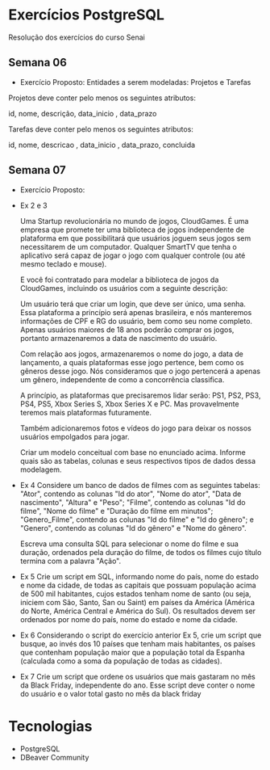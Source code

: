 # Exercícios PostgreSQL

Resolução dos exercícios do curso Senai

## Semana 06

- Exercício Proposto:
  Entidades a serem modeladas: Projetos e Tarefas

Projetos deve conter pelo menos os seguintes atributos:

id, nome, descrição, data_inicio , data_prazo

Tarefas deve conter pelo menos os seguintes atributos:

id, nome, descricao , data_inicio , data_prazo, concluida

## Semana 07

- Exercício Proposto:
- Ex 2 e 3

  Uma Startup revolucionária no mundo de jogos, CloudGames. É uma empresa que promete ter uma biblioteca de jogos independente de plataforma em que possibilitará que usuários joguem seus jogos sem necessitarem de um computador. Qualquer SmartTV que tenha o aplicativo será capaz de jogar o jogo com qualquer controle (ou até mesmo teclado e mouse).

  E você foi contratado para modelar a biblioteca de jogos da CloudGames, incluindo os usuários com a seguinte descrição:

  Um usuário terá que criar um login, que deve ser único, uma senha. Essa plataforma a princípio será apenas brasileira, e nós manteremos informações de CPF e RG do usuário, bem como seu nome completo. Apenas usuários maiores de 18 anos poderão comprar os jogos, portanto armazenaremos a data de nascimento do usuário.

  Com relação aos jogos, armazenaremos o nome do jogo, a data de lançamento, a quais plataformas esse jogo pertence, bem como os gêneros desse jogo. Nós consideramos que o jogo pertencerá a apenas um gênero, independente de como a concorrência classifica.

  A princípio, as plataformas que precisaremos lidar serão: PS1, PS2, PS3, PS4, PS5, Xbox Series S, Xbox Series X e PC. Mas provavelmente teremos mais plataformas futuramente.

  Também adicionaremos fotos e vídeos do jogo para deixar os nossos usuários empolgados para jogar.

  Criar um modelo conceitual com base no enunciado acima. Informe quais são as tabelas, colunas e seus respectivos tipos de dados dessa modelagem.

- Ex 4
  Considere um banco de dados de filmes com as seguintes tabelas:
  "Ator", contendo as colunas "Id do ator", "Nome do ator", "Data de nascimento", "Altura" e "Peso";
  "Filme", contendo as colunas "Id do filme", "Nome do filme" e "Duração do filme em minutos";
  "Genero_Filme", contendo as colunas "Id do filme" e "Id do gênero";
  e
  "Genero", contendo as colunas "Id do gênero" e "Nome do gênero".

  Escreva uma consulta SQL para selecionar o nome do filme e sua duração, ordenados pela duração do filme, de todos os filmes cujo título termina com a palavra "Ação".

- Ex 5
  Crie um script em SQL, informando nome do país, nome do estado e nome da cidade, de todas as capitais que possuam população acima de 500 mil habitantes, cujos estados tenham nome de santo (ou seja, iniciem com São, Santo, San ou Saint) em países da América (América do Norte, América Central e América do Sul). Os resultados devem ser ordenados por nome do país, nome do estado e nome da cidade.

- Ex 6
  Considerando o script do exercício anterior Ex 5, crie um script que busque, ao invés dos 10 países que tenham mais habitantes, os países que contenham população maior que a população total da Espanha (calculada como a soma da população de todas as cidades).

- Ex 7
  Crie um script que ordene os usuários que mais gastaram no mês da Black Friday, independente do ano. Esse script deve conter o nome do usuário e o valor total gasto no mês da black friday

# Tecnologias

- PostgreSQL
- DBeaver Community
